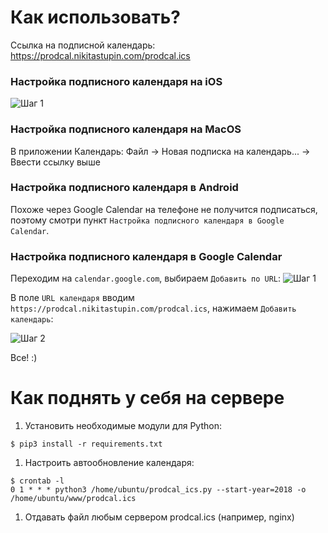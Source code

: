 # Как использовать?

Ссылка на подписной календарь: https://prodcal.nikitastupin.com/prodcal.ics

### Настройка подписного календаря на iOS
![Шаг 1](doc/iphone-guide.jpg)

### Настройка подписного календаря на MacOS

В приложении Календарь: Файл -> Новая подписка на календарь... -> Ввести ссылку выше

### Настройка подписного календаря в Android

Похоже через Google Calendar на телефоне не получится подписаться, поэтому смотри пункт `Настройка подписного календаря в Google Calendar`.

### Настройка подписного календаря в Google Calendar

Переходим на `calendar.google.com`, выбираем `Добавить по URL`:
![Шаг 1](doc/google_calendar_step_1.png)

В поле `URL календаря` вводим `https://prodcal.nikitastupin.com/prodcal.ics`, нажимаем `Добавить календарь`:

![Шаг 2](doc/google_calendar_step_2.png)

Все! :)

# Как поднять у себя на сервере
1. Установить необходимые модули для Python:
```
$ pip3 install -r requirements.txt
```
1. Настроить автообновление календаря:
```
$ crontab -l
0 1 * * * python3 /home/ubuntu/prodcal_ics.py --start-year=2018 -o /home/ubuntu/www/prodcal.ics
```
1. Отдавать файл любым сервером prodcal.ics (например, nginx)
